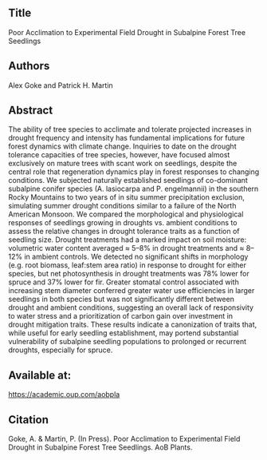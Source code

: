 ## Title
Poor Acclimation to Experimental Field Drought in Subalpine Forest Tree Seedlings

## Authors
Alex Goke and Patrick H. Martin

## Abstract
The ability of tree species to acclimate and tolerate projected increases in drought frequency and intensity has fundamental implications for future forest dynamics with climate change. Inquiries to date on the drought tolerance capacities of tree species, however, have focused almost exclusively on mature trees with scant work on seedlings, despite the central role that regeneration dynamics play in forest responses to changing conditions. We subjected naturally established seedlings of co-dominant subalpine conifer species (A. lasiocarpa and P. engelmannii) in the southern Rocky Mountains to two years of in situ summer precipitation exclusion, simulating summer drought conditions similar to a failure of the North American Monsoon. We compared the morphological and physiological responses of seedlings growing in droughts vs. ambient conditions to assess the relative changes in drought tolerance traits as a function of seedling size. Drought treatments had a marked impact on soil moisture: volumetric water content averaged ≈ 5–8% in drought treatments and ≈ 8–12% in ambient controls. We detected no significant shifts in morphology (e.g. root biomass, leaf:stem area ratio) in response to drought for either species, but net photosynthesis in drought treatments was 78% lower for spruce and 37% lower for fir. Greater stomatal control associated with increasing stem diameter conferred greater water use efficiencies in larger seedlings in both species but was not significantly different between drought and ambient conditions, suggesting an overall lack of responsivity to water stress and a prioritization of carbon gain over investment in drought mitigation traits. These results indicate a canonization of traits that, while useful for early seedling establishment, may portend substantial vulnerability of subalpine seedling populations to prolonged or recurrent droughts, especially for spruce.

## Available at:
https://academic.oup.com/aobpla

## Citation
Goke, A. & Martin, P. (In Press). Poor Acclimation to Experimental Field Drought in Subalpine Forest Tree Seedlings. AoB Plants.
